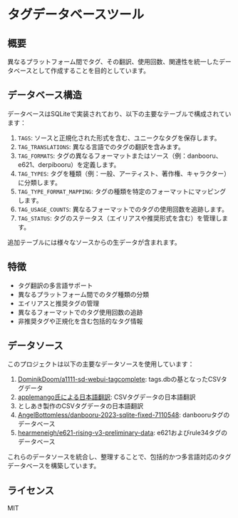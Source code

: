 # タグデータベースツール

## 概要

異なるプラットフォーム間でタグ、その翻訳、使用回数、関連性を統一したデータベースとして作成することを目的としています。

## データベース構造

データベースはSQLiteで実装されており、以下の主要なテーブルで構成されています：

1. `TAGS`: ソースと正規化された形式を含む、ユニークなタグを保存します。
2. `TAG_TRANSLATIONS`: 異なる言語でのタグの翻訳を含みます。
3. `TAG_FORMATS`: タグの異なるフォーマットまたはソース（例：danbooru、e621、derpibooru）を定義します。
4. `TAG_TYPES`: タグを種類（例：一般、アーティスト、著作権、キャラクター）に分類します。
5. `TAG_TYPE_FORMAT_MAPPING`: タグの種類を特定のフォーマットにマッピングします。
6. `TAG_USAGE_COUNTS`: 異なるフォーマットでのタグの使用回数を追跡します。
7. `TAG_STATUS`: タグのステータス（エイリアスや推奨形式を含む）を管理します。

追加テーブルには様々なソースからの生データが含まれます。

## 特徴

- タグ翻訳の多言語サポート
- 異なるプラットフォーム間でのタグ種類の分類
- エイリアスと推奨タグの管理
- 異なるフォーマットでのタグ使用回数の追跡
- 非推奨タグや正規化を含む包括的なタグ情報

## データソース

このプロジェクトは以下の主要なデータソースを使用しています：

1. [DominikDoom/a1111-sd-webui-tagcomplete](https://github.com/DominikDoom/a1111-sd-webui-tagcomplete): tags.dbの基となったCSVタグデータ
2. [applemango氏による日本語翻訳](https://github.com/DominikDoom/a1111-sd-webui-tagcomplete/discussions/265): CSVタグデータの日本語翻訳
3. としあき製作のCSVタグデータの日本語翻訳
4. [AngelBottomless/danbooru-2023-sqlite-fixed-7110548](https://huggingface.co/datasets/KBlueLeaf/danbooru2023-sqlite): danbooruタグのデータベース
5. [hearmeneigh/e621-rising-v3-preliminary-data](https://huggingface.co/datasets/hearmeneigh/e621-rising-v3-preliminary-data): e621およびrule34タグのデータベース

これらのデータソースを統合し、整理することで、包括的かつ多言語対応のタグデータベースを構築しています。


## ライセンス

MIT
